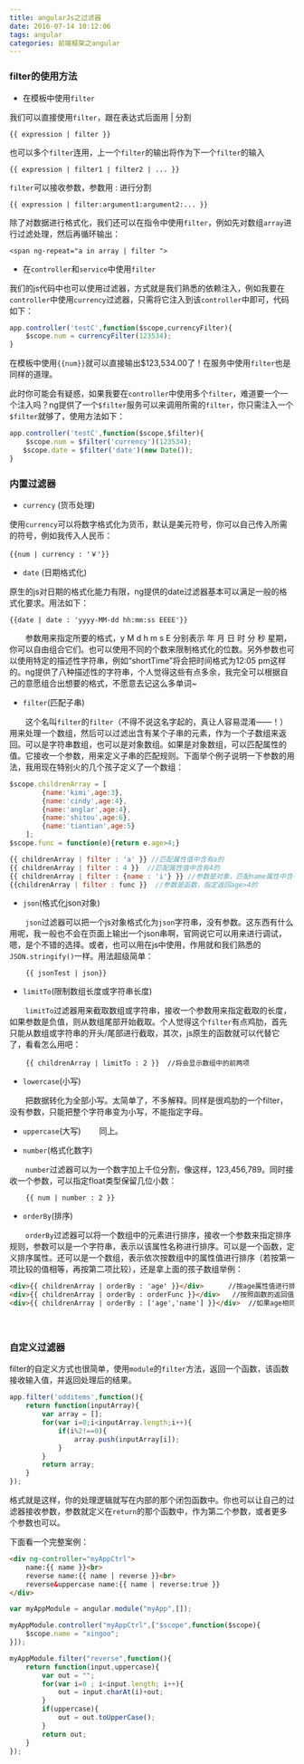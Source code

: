 ```yaml
---
title: angularJs之过滤器
date: 2016-07-14 10:12:06
tags: angular
categories: 前端框架之angular
---
```


### filter的使用方法 ###

- 在模板中使用`filter`


我们可以直接使用`filter`，跟在表达式后面用 | 分割

	{{ expression | filter }}

也可以多个`filter`连用，上一个`filter`的输出将作为下一个`filter`的输入
			
	{{ expression | filter1 | filter2 | ... }}

`filter`可以接收参数，参数用 : 进行分割

	{{ expression | filter:argument1:argument2:... }}

除了对数据进行格式化，我们还可以在指令中使用`filter`，例如先对数组`array`进行过滤处理，然后再循环输出：

	<span ng-repeat="a in array | filter ">

<!-- more -->

- 在`controller`和`service`中使用`filter`

我们的js代码中也可以使用过滤器，方式就是我们熟悉的依赖注入，例如我要在`controller`中使用`currency`过滤器，只需将它注入到该`controller`中即可，代码如下：

```javascript
app.controller('testC',function($scope,currencyFilter){
    $scope.num = currencyFilter(123534);  
}
```

在模板中使用`{{num}}`就可以直接输出$123,534.00了！在服务中使用`filter`也是同样的道理。

此时你可能会有疑惑，如果我要在`controller`中使用多个`filter`，难道要一个一个注入吗？ng提供了一个`$filter`服务可以来调用所需的`filter`，你只需注入一个`$filter`就够了，使用方法如下：

```javascript
app.controller('testC',function($scope,$filter){
    $scope.num = $filter('currency')(123534);
　　$scope.date = $filter('date')(new Date());  
}
```

### 内置过滤器 ###

- `currency` (货币处理)

使用`currency`可以将数字格式化为货币，默认是美元符号，你可以自己传入所需的符号，例如我传入人民币：

	{{num | currency : '￥'}}

- `date` (日期格式化)

原生的js对日期的格式化能力有限，ng提供的date过滤器基本可以满足一般的格式化要求。用法如下：

	{{date | date : 'yyyy-MM-dd hh:mm:ss EEEE'}}

　　参数用来指定所要的格式，y M d h m s E 分别表示 年 月 日 时 分 秒 星期，你可以自由组合它们。也可以使用不同的个数来限制格式化的位数。另外参数也可以使用特定的描述性字符串，例如“shortTime”将会把时间格式为12:05 pm这样的。ng提供了八种描述性的字符串，个人觉得这些有点多余，我完全可以根据自己的意愿组合出想要的格式，不愿意去记这么多单词~

- `filter`(匹配子串)

　　这个名叫`filter`的`filter`（不得不说这名字起的，真让人容易混淆——！）用来处理一个数组，然后可以过滤出含有某个子串的元素，作为一个子数组来返回。可以是字符串数组，也可以是对象数组。如果是对象数组，可以匹配属性的值。它接收一个参数，用来定义子串的匹配规则。下面举个例子说明一下参数的用法，我用现在特别火的几个孩子定义了一个数组：

```javascript
$scope.childrenArray = [
        {name:'kimi',age:3},
        {name:'cindy',age:4},
        {name:'anglar',age:4},
        {name:'shitou',age:6},
        {name:'tiantian',age:5}
    ];
$scope.func = function(e){return e.age>4;}

{{ childrenArray | filter : 'a' }} //匹配属性值中含有a的
{{ childrenArray | filter : 4 }}  //匹配属性值中含有4的
{{ childrenArray | filter : {name : 'i'} }} //参数是对象，匹配name属性中含有i的
{{childrenArray | filter : func }}  //参数是函数，指定返回age>4的
```

- `json`(格式化json对象)

　　`json`过滤器可以把一个js对象格式化为`json`字符串，没有参数。这东西有什么用呢，我一般也不会在页面上输出一个json串啊，官网说它可以用来进行调试，嗯，是个不错的选择。或者，也可以用在js中使用，作用就和我们熟悉的`JSON.stringify()`一样。用法超级简单：

		{{ jsonTest | json}}

- `limitTo`(限制数组长度或字符串长度)

　　`limitTo`过滤器用来截取数组或字符串，接收一个参数用来指定截取的长度，如果参数是负值，则从数组尾部开始截取。个人觉得这个`filter`有点鸡肋，首先只能从数组或字符串的开头/尾部进行截取，其次，js原生的函数就可以代替它了，看看怎么用吧：

		{{ childrenArray | limitTo : 2 }}  //将会显示数组中的前两项

- `lowercase`(小写)

　　把数据转化为全部小写。太简单了，不多解释。同样是很鸡肋的一个filter，没有参数，只能把整个字符串变为小写，不能指定字母。

- `uppercase`(大写)
　　同上。

- `number`(格式化数字)

　　`number`过滤器可以为一个数字加上千位分割，像这样，123,456,789。同时接收一个参数，可以指定float类型保留几位小数：

		{{ num | number : 2 }}

- `orderBy`(排序)

　　`orderBy`过滤器可以将一个数组中的元素进行排序，接收一个参数来指定排序规则，参数可以是一个字符串，表示以该属性名称进行排序。可以是一个函数，定义排序属性。还可以是一个数组，表示依次按数组中的属性值进行排序（若按第一项比较的值相等，再按第二项比较），还是拿上面的孩子数组举例：

```html
<div>{{ childrenArray | orderBy : 'age' }}</div>      //按age属性值进行排序，若是-age，则倒序
<div>{{ childrenArray | orderBy : orderFunc }}</div>   //按照函数的返回值进行排序
<div>{{ childrenArray | orderBy : ['age','name'] }}</div>  //如果age相同，按照name进行排序
```
　　

### 自定义过滤器 ###

filter的自定义方式也很简单，使用`module`的`filter`方法，返回一个函数，该函数接收输入值，并返回处理后的结果。

```javascript
app.filter('odditems',function(){
    return function(inputArray){
        var array = [];
        for(var i=0;i<inputArray.length;i++){
            if(i%2!==0){
                array.push(inputArray[i]);
            }
        }
        return array;
    }
});
```

格式就是这样，你的处理逻辑就写在内部的那个闭包函数中。你也可以让自己的过滤器接收参数，参数就定义在`return`的那个函数中，作为第二个参数，或者更多个参数也可以。

下面看一个完整案例：

```html
<div ng-controller="myAppCtrl">
    name:{{ name }}<br>
    reverse name:{{ name | reverse }}<br>
    reverse&uppercase name:{{ name | reverse:true }}
</div>
```

```javascript
var myAppModule = angular.module("myApp",[]);

myAppModule.controller("myAppCtrl",["$scope",function($scope){
    $scope.name = "xingoo";
}]);

myAppModule.filter("reverse",function(){
    return function(input,uppercase){
        var out = "";
        for(var i=0 ; i<input.length; i++){
            out = input.charAt(i)+out;
        }
        if(uppercase){
            out = out.toUpperCase();
        }
        return out;
    }
});
```